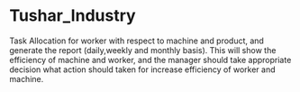 # Tushar_Industry
Task Allocation for worker with respect to machine and product, and generate the report (daily,weekly and monthly basis). This will show the efficiency of machine and worker, and the manager should take appropriate decision what action should taken for increase efficiency of worker and machine.
